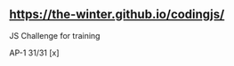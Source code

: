 https://the-winter.github.io/codingjs/
--------------------------------------

JS Challenge for training

AP-1 31/31 [x]